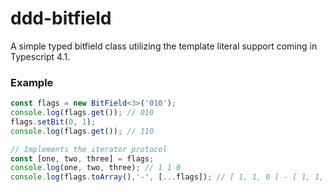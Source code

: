 # ddd-bitfield
A simple typed bitfield class utilizing the template literal support coming in Typescript 4.1.

### Example
```typescript
const flags = new BitField<3>('010');
console.log(flags.get()); // 010
flags.setBit(0, 1);
console.log(flags.get()); // 110

// Implements the iterator protocol
const [one, two, three] = flags;
console.log(one, two, three); // 1 1 0
console.log(flags.toArray(),'-', [...flags]); // [ 1, 1, 0 ] - [ 1, 1, 0 ]
```
